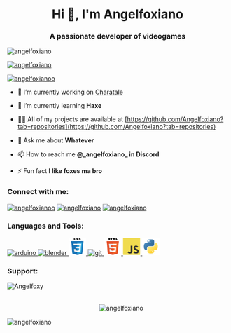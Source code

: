 <h1 align="center">Hi 👋, I'm Angelfoxiano</h1>
<h3 align="center">A passionate developer of videogames</h3>

<p align="left"> <img src="https://komarev.com/ghpvc/?username=angelfoxiano&label=Profile%20views&color=0e75b6&style=flat" alt="angelfoxiano" /> </p>

<p align="left"> <a href="https://github.com/ryo-ma/github-profile-trophy"><img src="https://github-profile-trophy.vercel.app/?username=angelfoxiano" alt="angelfoxiano" /></a> </p>

<p align="left"> <a href="https://twitter.com/angelfoxianoo" target="blank"><img src="https://img.shields.io/twitter/follow/angelfoxianoo?logo=twitter&style=for-the-badge" alt="angelfoxianoo" /></a> </p>

- 🔭 I’m currently working on [Charatale](https://github.com/Angelfoxy28/Charatale)

- 🌱 I’m currently learning **Haxe**

- 👨‍💻 All of my projects are available at [https://github.com/Angelfoxiano?tab=repositories](https://github.com/Angelfoxiano?tab=repositories)

- 💬 Ask me about **Whatever**

- 📫 How to reach me **@\_angelfoxiano\_ in Discord**

- ⚡ Fun fact **I like foxes ma bro**

<h3 align="left">Connect with me:</h3>
<p align="left">
<a href="https://twitter.com/angelfoxianoo" target="blank"><img align="center" src="https://raw.githubusercontent.com/rahuldkjain/github-profile-readme-generator/master/src/images/icons/Social/twitter.svg" alt="angelfoxianoo" height="30" width="40" /></a>
<a href="https://instagram.com/angelfoxiano" target="blank"><img align="center" src="https://raw.githubusercontent.com/rahuldkjain/github-profile-readme-generator/master/src/images/icons/Social/instagram.svg" alt="angelfoxiano" height="30" width="40" /></a>
<a href="https://www.youtube.com/@angelfoxiano" target="blank"><img align="center" src="https://raw.githubusercontent.com/rahuldkjain/github-profile-readme-generator/master/src/images/icons/Social/youtube.svg" alt="angelfoxiano" height="30" width="40" /></a>
</p>

<h3 align="left">Languages and Tools:</h3>
<p align="left"> <a href="https://www.arduino.cc/" target="_blank" rel="noreferrer"> <img src="https://cdn.worldvectorlogo.com/logos/arduino-1.svg" alt="arduino" width="40" height="40"/> </a> <a href="https://www.blender.org/" target="_blank" rel="noreferrer"> <img src="https://download.blender.org/branding/community/blender_community_badge_white.svg" alt="blender" width="40" height="40"/> </a> <a href="https://www.w3schools.com/css/" target="_blank" rel="noreferrer"> <img src="https://raw.githubusercontent.com/devicons/devicon/master/icons/css3/css3-original-wordmark.svg" alt="css3" width="40" height="40"/> </a> <a href="https://git-scm.com/" target="_blank" rel="noreferrer"> <img src="https://www.vectorlogo.zone/logos/git-scm/git-scm-icon.svg" alt="git" width="40" height="40"/> </a> <a href="https://www.w3.org/html/" target="_blank" rel="noreferrer"> <img src="https://raw.githubusercontent.com/devicons/devicon/master/icons/html5/html5-original-wordmark.svg" alt="html5" width="40" height="40"/> </a> <a href="https://developer.mozilla.org/en-US/docs/Web/JavaScript" target="_blank" rel="noreferrer"> <img src="https://raw.githubusercontent.com/devicons/devicon/master/icons/javascript/javascript-original.svg" alt="javascript" width="40" height="40"/> </a> <a href="https://www.python.org" target="_blank" rel="noreferrer"> <img src="https://raw.githubusercontent.com/devicons/devicon/master/icons/python/python-original.svg" alt="python" width="40" height="40"/> </a> </p>

<h3 align="left">Support:</h3>
<p><a href="https://ko-fi.com/Angelfoxydev"> <img align="left" src="https://cdn.ko-fi.com/cdn/kofi3.png?v=3" height="50" width="210" alt="Angelfoxy" /></a></p><br><br>

<p><img align="center" src="https://github-readme-stats.vercel.app/api/top-langs?username=angelfoxiano&show_icons=true&locale=en&layout=compact" alt="angelfoxiano" /></p>

<p><img align="center" src="https://github-readme-streak-stats.herokuapp.com/?user=angelfoxiano&" alt="angelfoxiano" /></p>
